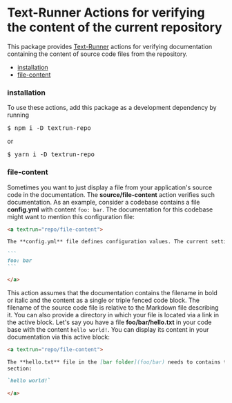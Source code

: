 # Text-Runner Actions for verifying the content of the current repository

This package provides [Text-Runner](https://github.com/kevgo/text-runner)
actions for verifying documentation containing the content of source code files
from the repository.

- [installation](#installation)
- [file-content](#file-content)

### installation

To use these actions, add this package as a development dependency by running

<pre textrun="npm/install">
$ npm i -D textrun-repo
</pre>

or

<pre textrun="npm/install">
$ yarn i -D textrun-repo
</pre>

### file-content

Sometimes you want to just display a file from your application's source code in
the documentation. The <b textrun="action/name-full">source/file-content</b>
action verifies such documentation. As an example, consider a codebase contains
a file <a textrun="workspace/create-file">**config.yml** with content
`foo: bar`</a>. The documentation for this codebase might want to mention this
configuration file:

<a textrun="run-in-textrunner">

````markdown
<a textrun="repo/file-content">

The **config.yml** file defines configuration values. The current settings are:

```
foo: bar
```

</a>
````

</a>

This action assumes that the documentation contains the filename in bold or
italic and the content as a single or triple fenced code block. The filename of
the source code file is relative to the Markdown file describing it. You can
also provide a directory in which your file is located via a link in the active
block. <a textrun="workspace/create-file"> Let's say you have a file
**foo/bar/hello.txt** in your code base with the content `hello world!`. </a>
You can display its content in your documentation via this active block:

<a textrun="run-in-textrunner">

```markdown
<a textrun="repo/file-content">

The **hello.txt** file in the [bar folder](foo/bar) needs to contains this
section:

`hello world!`

</a>
```

</a>
